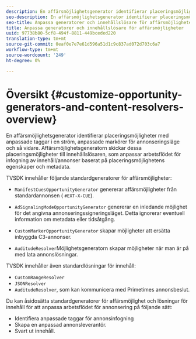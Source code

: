 ```yaml
---
description: En affärsmöjlighetsgenerator identifierar placeringsmöjligheter med anpassade taggar i en ström, anpassade markörer för annonseringsläge och så vidare. Affärsmöjlighetsgeneratorn skickar dessa placeringsmöjligheter till innehållslösaren, som anpassar arbetsflödet för infogning av innehåll/annonser baserat på placeringsmöjlighetens egenskaper och metadata.
seo-description: En affärsmöjlighetsgenerator identifierar placeringsmöjligheter med anpassade taggar i en ström, anpassade markörer för annonseringsläge och så vidare. Affärsmöjlighetsgeneratorn skickar dessa placeringsmöjligheter till innehållslösaren, som anpassar arbetsflödet för infogning av innehåll/annonser baserat på placeringsmöjlighetens egenskaper och metadata.
seo-title: Anpassa generatorer och innehållslösare för affärsmöjligheter
title: Anpassa generatorer och innehållslösare för affärsmöjligheter
uuid: 97738b80-5cf8-494f-8811-449bceded220
translation-type: tm+mt
source-git-commit: 0eaf0e7e7e61d596a51d1c9c837ad072d703c6a7
workflow-type: tm+mt
source-wordcount: '249'
ht-degree: 0%

---
```



# Översikt {#customize-opportunity-generators-and-content-resolvers-overview}

En affärsmöjlighetsgenerator identifierar placeringsmöjligheter med anpassade taggar i en ström, anpassade markörer för annonseringsläge och så vidare. Affärsmöjlighetsgeneratorn skickar dessa placeringsmöjligheter till innehållslösaren, som anpassar arbetsflödet för infogning av innehåll/annonser baserat på placeringsmöjlighetens egenskaper och metadata.

TVSDK innehåller följande standardgeneratorer för affärsmöjligheter:

* `ManifestCuesOpportunityGenerator` genererar affärsmöjligheter från standardannonsen (  `#EXT-X-CUE`).

* `AdSignalingModeOpportunityGenerator` genererar en inledande möjlighet för det angivna annonseringssigneringsläget. Detta ignorerar eventuell information om metadata eller tidsåtgång.
* `CustomMarkerOpportunityGenerator` skapar möjligheter att ersätta inbyggda C3-annonser.
* `AuditudeResolver`Möjlighetsgeneratorn skapar möjligheter när man är på med lata annonslösningar.

TVSDK innehåller även standardlösningar för innehåll:

* `CustomRangeResolver`
* `JSONResolver`
* `AuditudeResolver`, som kan kommunicera med Primetimes annonsbeslut.

Du kan åsidosätta standardgeneratorer för affärsmöjlighet och lösningar för innehåll för att anpassa arbetsflödet för annonsering på följande sätt:

* Identifiera anpassade taggar för annonsinfogning
* Skapa en anpassad annonsleverantör.
* Svart ut innehåll.